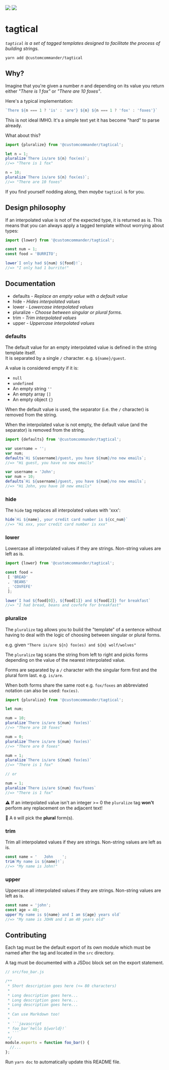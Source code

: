 ![](https://github.com/customcommander/tagtical/workflows/release/badge.svg?branch=master)
![](https://github.com/customcommander/tagtical/workflows/continuous%20integration/badge.svg?branch=master)

# tagtical


_`tagtical` is a set of tagged templates designed to facilitate the process of building strings._

```
yarn add @customcommander/tagtical
```

## Why?

Imagine that you're given a number _n_ and depending on its value you return either _"There is 1 fox"_ or _"There are 10 foxes"_.

Here's a typical implementation:

```javascript
`There ${n === 1 ? 'is' : 'are'} ${n} ${n === 1 ? 'fox' : 'foxes'}`
```

This is not ideal IMHO. It's a simple text yet it has become "hard" to parse already.

What about this?

```javascript
import {pluralize} from '@customcommander/tagtical';

let n = 1;
pluralize`There is/are ${n} fox(es)`;
//=> "There is 1 fox"

n = 10;
pluralize`There is/are ${n} fox(es)`;
//=> "There are 10 foxes"
```

If you find yourself nodding along, then _maybe_ `tagtical` is for you.

## Design philosophy

If an interpolated value is not of the expected type, it is returned as is. This means that you can always apply a tagged template without worrying about types:

```javascript
import {lower} from '@customcommander/tagtical';

const num = 1;
const food = 'BURRITO';

lower`I only had ${num} ${food}!`;
//=> "I only had 1 burrito!"

```

## Documentation

* <a name="defaults">defaults</a> - _Replace an empty value with a default value_
* <a name="hide">hide</a> - _Hides interpolated values_
* <a name="lower">lower</a> - _Lowercase interpolated values_
* <a name="pluralize">pluralize</a> - _Choose between singular or plural forms._
* <a name="trim">trim</a> - _Trim interpolated values_
* <a name="upper">upper</a> - _Uppercase interpolated values_

### <a name="#defaults"></a>defaults


The default value for an empty interpolated value is defined in the string template itself.<br>
It is separated by a single `/` character. e.g. `${name}/guest`.

A value is considered empty if it is:

- `null`
- `undefined`
- An empty string `''`
- An empty array `[]`
- An empty object `{}`

When the default value is used, the separator (i.e. the `/` character)
is removed from the string.

When the interpolated value is not empty, the default value (and the separator)
is removed from the string.

```javascript
import {defaults} from '@customcommander/tagtical';

var username = '';
var num;
defaults`Hi ${username}/guest, you have ${num}/no new emails`;
//=> "Hi guest, you have no new emails"

var username = 'John';
var num = 10;
defaults`Hi ${username}/guest, you have ${num}/no new emails`;
//=> "Hi John, you have 10 new emails"
```
### <a name="#hide"></a>hide


The `hide` tag replaces all interpolated values with 'xxx':

```javascript
hide`Hi ${name}, your credit card number is ${cc_num}`
//=> "Hi xxx, your credit card number is xxx"
```
### <a name="#lower"></a>lower


Lowercase all interpolated values if they are strings.
Non-string values are left as is.

```javascript
import {lower} from '@customcommander/tagtical';

const food =
 [ 'BREAD'
 , 'BEANS'
 , 'COVFEFE'
 ];

lower`I had ${food[0]}, ${food[1]} and ${food[2]} for breakfast`
//=> "I had bread, beans and covfefe for breakfast"
```
### <a name="#pluralize"></a>pluralize


The `pluralize` tag allows you to build the "template" of a sentence without having
to deal with the logic of choosing between singular or plural forms.

e.g. given `"There is/are ${n} fox(es) and ${m} wolf/wolves"`

The `pluralize` tag scans the string from left to right and picks forms depending
on the value of the nearest interpolated value.

Forms are separated by a `/` character with the singular form first
and the plural form last. e.g. `is/are`.

When both forms share the same root e.g. `fox/foxes`
an abbreviated notation can also be used: `fox(es)`.

```javascript
import {pluralize} from '@customcommander/tagtical';

let num;

num = 10;
pluralize`There is/are ${num} fox(es)`
//=> "There are 10 foxes"

num = 0;
pluralize`There is/are ${num} fox(es)`
//=> "There are 0 foxes"

num = 1;
pluralize`There is/are ${num} fox(es)`
//=> "There is 1 fox"

// or

num = 1;
pluralize`There is/are ${num} fox/foxes`
//=> "There is 1 fox"
```

⚠️ If an interpolated value isn't an integer >= 0
the `pluralize` tag __won't__ perform any replacement on the adjacent text!

📢 A `0` will pick the __plural__ form(s).
### <a name="#trim"></a>trim


Trim all interpolated values if they are strings.
Non-string values are left as is.

```javascript
const name = '   John    ';
trim`My name is ${name}!`;
//=> "My name is John!"
```
### <a name="#upper"></a>upper


Uppercase all interpolated values if they are strings.
Non-string values are left as is.

```javascript
const name = 'john';
const age = 40;
upper`My name is ${name} and I am ${age} years old`
//=> "My name is JOHN and I am 40 years old"
```

## Contributing

Each tag must be the default export of its own module which must be named after the tag and located in the `src` directory.

A tag must be documented with a JSDoc block set on the export statement.

```javascript
// src/foo_bar.js

/**
 * Short description goes here (<= 80 characters)
 *
 * Long description goes here...
 * Long description goes here...
 * Long description goes here...
 *
 * Can use Markdown too!
 *
 * ```javascript
 * foo_bar`hello ${world}!`
 * ```
 */
module.exports = function foo_bar() {
  //...
};
```

Run `yarn doc` to automatically update this README file.